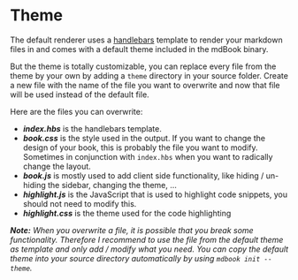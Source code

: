 # Theme

The default renderer uses a [handlebars](http://handlebarsjs.com/) template to render your markdown files in and comes with a default theme
included in the mdBook binary.

But the theme is totally customizable, you can replace every file from the theme by your own by adding a
`theme` directory in your source folder. Create a new file with the name of the file you want to overwrite
and now that file will be used instead of the default file.

Here are the files you can overwrite:

- ***index.hbs*** is the handlebars template.
- ***book.css*** is the style used in the output. If you want to change the design of your book, this is probably the file you want to modify. Sometimes in conjunction with `index.hbs` when you want to radically change the layout.
- ***book.js*** is mostly used to add client side functionality, like hiding / un-hiding the sidebar, changing the theme, ...
- ***highlight.js*** is the JavaScript that is used to highlight code snippets, you should not need to modify this.  
- ***highlight.css*** is the theme used for the code highlighting

***Note:*** *When you overwrite a file, it is possible that you break some functionality. Therefore I recommend to use the file from the default theme as template and only add / modify what you need. You can copy the default theme into your source directory automatically by using `mdbook init --theme`.*
